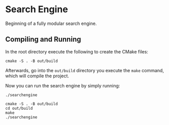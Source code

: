 # Search Engine

Beginning of a fully modular search engine.

## Compiling and Running

In the root directory execute the following to create the CMake files:

`cmake -S . -B out/build`

Afterwards, go into the `out/build` directory you execute the `make` command, which will compile the project.

Now you can run the search engine by simply running:

`./searchengine`

```
cmake -S . -B out/build
cd out/build
make
./searchengine
```

